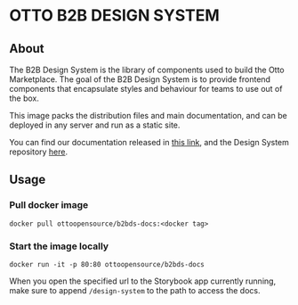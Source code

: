 # OTTO B2B DESIGN SYSTEM

## About

The B2B Design System is the library of components used to build the Otto Marketplace.
The goal of the B2B Design System is to provide frontend components that encapsulate styles and behaviour for teams to use out of the box.

This image packs the distribution files and main documentation, and can be deployed in any server and run as a static site.

You can find our documentation released in [this link](https://internal.otto.market/design-system/?path=/story/overview--page), and the Design System repository [here](https://github.com/otto-de/b2b-design-system).

## Usage

### Pull docker image

```shell script
docker pull ottoopensource/b2bds-docs:<docker tag>
```

### Start the image locally

```shell script
docker run -it -p 80:80 ottoopensource/b2bds-docs
```
When you open the specified url to the Storybook app currently running, make sure to append `/design-system` to the path to access the docs.

